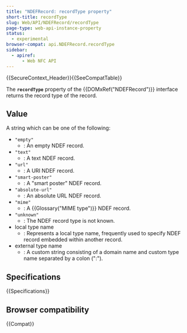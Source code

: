 ```yaml
---
title: "NDEFRecord: recordType property"
short-title: recordType
slug: Web/API/NDEFRecord/recordType
page-type: web-api-instance-property
status:
  - experimental
browser-compat: api.NDEFRecord.recordType
sidebar:
  - apiref:
      - Web NFC API
---
```


{{SecureContext_Header}}{{SeeCompatTable}}

The **`recordType`**
property of the {{DOMxRef("NDEFRecord")}} interface returns the record type of the record.

## Value

A string which can be one of the following:

- `"empty"`
  - : An empty NDEF record.
- `"text"`
  - : A text NDEF record.
- `"url"`
  - : A URI NDEF record.
- `"smart-poster"`
  - : A "smart poster" NDEF record.
- `"absolute-url"`
  - : An absolute URL NDEF record.
- `"mime"`
  - : A {{Glossary("MIME type")}} NDEF record.
- `"unknown"`
  - : The NDEF record type is not known.
- local type name
  - : Represents a local type name, frequently used to specify NDEF record embedded within
    another record.
- external type name
  - : A custom string consisting of a domain name and custom type name separated by a colon (":").

## Specifications

{{Specifications}}

## Browser compatibility

{{Compat}}
